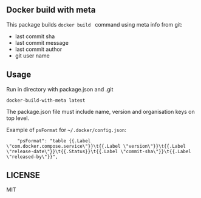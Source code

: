 ## Docker build with meta

This package builds `docker build ` command using meta info from git:

- last commit sha
- last commit message
- last commit author
- git user name

## Usage

Run in directory with package.json and .git

```
docker-build-with-meta latest
```

The package.json file must include name, version and organisation keys on top level.

Example of `psFormat` for `~/.docker/config.json`:

```
    "psFormat": "table {{.Label \"com.docker.compose.service\"}}\t{{.Label \"version\"}}\t{{.Label \"release-date\"}}\t{{.Status}}\t{{.Label \"commit-sha\"}}\t{{.Label \"released-by\"}}",
```

## LICENSE

MIT

